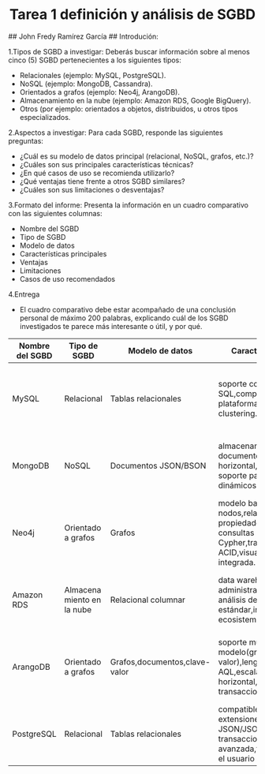 
<h1 align="center">Tarea 1 definición y análisis de SGBD</h1>
## John Fredy Ramírez García
## Introdución:

1.Tipos de SGBD a investigar: Deberás buscar información sobre al menos cinco
(5) SGBD pertenecientes a los siguientes tipos:​


- Relacionales (ejemplo: MySQL, PostgreSQL).
- NoSQL (ejemplo: MongoDB, Cassandra).
- Orientados a grafos (ejemplo: Neo4j, ArangoDB).
- Almacenamiento en la nube (ejemplo: Amazon RDS, Google BigQuery).
- Otros (por ejemplo: orientados a objetos, distribuidos, u otros tipos especializados.

2.Aspectos a investigar: Para cada SGBD, responde las siguientes preguntas:​

- ¿Cuál es su modelo de datos principal (relacional, NoSQL, grafos, etc.)?
- ¿Cuáles son sus principales características técnicas?
- ¿En qué casos de uso se recomienda utilizarlo?
- ¿Qué ventajas tiene frente a otros SGBD similares?
- ¿Cuáles son sus limitaciones o desventajas?

3.Formato del informe: Presenta la información en un cuadro comparativo con
las siguientes columnas:​

- Nombre del SGBD
- Tipo de SGBD
- Modelo de datos
- Características principales
- Ventajas
- Limitaciones
- Casos de uso recomendados

4.Entrega

- El cuadro comparativo debe estar acompañado de una conclusión
personal de máximo 200 palabras, explicando cuál de los SGBD
investigados te parece más interesante o útil, y por qué.

| Nombre del SGBD| Tipo de SGBD  | Modelo de datos| Características principales | Ventajas | Limitaciones| Casos de uso recomendados |
|-----------|-----------|-----------|-----------|-----------|-----------|-----------|
| MySQL | Relacional | Tablas relacionales | soporte completo para SQL,compatibilidadcon múltiples plataformas,permite replicación y clustering. | fácil de usar ampliamente adoptado,rendimiento alto en consultas estructuradas, gran comunidad de soporte, | Limitado en funcionalida des NoSQL,menor rendimiento para grandes volúmenes de datos no estructurados| Aplicaciones web, comercio electrónico, sistemas ERP. |
| MongoDB  |   NoSQL | Documentos JSON/BSON  | almacenamiento flexible en documentos JSON,escalabilidad horizontal,consultas ad-hoc, soporte para esquemas dinámicos.  | Ideal para datos no estructurados, manejo eficiente de grandes volúmenes de datos,flexible en cambios de esquema  | Menos eficiente en consultas complejas y transacciones, mayor consumo de espacio en disco.  | Aplicaciones móviles, IoT, gestión de big data. |
| Neo4j  | Orientado a grafos | Grafos | modelo basado en nodos,relaciones y propiedades,soporte para consultas complejas con Cypher,transacciones ACID,visualización de grafos integrada.  | optimizado para análisis de redes y grafos,consultas rápidas en estructuras interconectad as, fácil visualización.  | No ideal para datos tabulares,escalabilidad horizontal limitada. | análisis de redes sociales,motores de recomendación, detección de fraude.  |
|Amazon RDS  | Almacena miento en la nube | Relacional columnar | data warehouse totalmente administrado,optimización para análisis de big data,consultas SQL estándar,integración con ecosistema de Google Cloud.  | consultas extremadam ente rápidas para grandes volúmenes,sin necesidad de infraestructura, modelo de pago por uso. | limitado a datos en Google Cloud,costos incrementales por uso intensivo,menor personalización que soluciones locales.  |análisis de big data, machine learning,informes de datos en tiempo real.  |
| ArangoDB  | Orientado a grafos  | Grafos,documentos,clave-valor | soporte multi-modelo(grafos,documentos,clave-valor),lenguaje de consulta AQL,escalabilidad horizontal,sistema de transacciones ACID.  |slexibilidad para manejar múltiples modelos de datos en un solo sistema,consultas poderosas y optimización automática.  | Configuración más compleja,menor adopción en la comunidad comparado con Neo4j o MongoDB. | Aplicaciones multi-modelo,análisis de grafos,sistemas híbridos |
| PostgreSQL  | Relacional  | Tablas relacionales | compatible con SQL estándar y extensiones,soporte para JSON/JSONB,robustez en transacciones,indexación avanzada,funciones definidas por el usuario |alta capacidad para consultas complejas,escalabilidad, buena integración con datos semiestructurados. | configuración inicial más compleja,menor rendimiento en operaciones simples comparado con MySQL. | análisis de datos,aplicaciones empresariales, sistemas GIS. |



